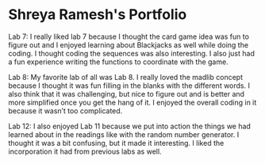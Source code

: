 # Shreya Ramesh's Portfolio

Lab 7:
I really liked lab 7 because I thought the card game idea was fun to figure out and I enjoyed learning about Blackjacks as well while doing the coding. I thought coding the sequences was also interesting. I also just had a fun experience writing the functions to coordinate with the game. 

Lab 8:
My favorite lab of all was Lab 8. I really loved the madlib concept because I thought it was fun filling in the blanks with the different words. I also think that it was challenging, but nice to figure out and is better and more simplified once you get the hang of it. I enjoyed the overall coding in it because it wasn’t too complicated. 

Lab 12:
I also enjoyed Lab 11 because we put into action the things we had learned about in the readings like with the random number generator. I thought it was a bit confusing, but it made it interesting. I liked the incorporation it had from previous labs as well. 
